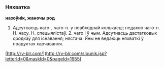 ### Няхватка
**назоўнік, жаночы род**

1. Адсутнасць каго-, чаго-н. у неабходнай колькасці; недахоп чаго-н. Н. часу. Н. спецыялістаў. 2. чаго і ў чым. Адсутнасць дастатковых сродкаў для існавання; нястача. Яны не ведаюць няхваткі ў прадуктах харчавання.

<a rel="author">[http://rv-blr.com/](http://rv-blr.com/slounik.jsp?letterId=0&maskId=0&pageId=1955)</a>
